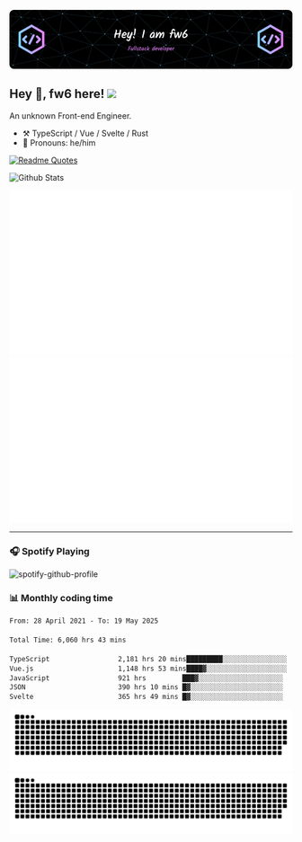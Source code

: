 ![Header](github-header-image.png)

## Hey 👋, fw6 here! <img src="https://github.githubassets.com/images/mona-whisper.gif" height="24" />


An unknown Front-end Engineer.

-   :hammer_and_pick: TypeScript / Vue / Svelte / Rust
-   :man: Pronouns: he/him


[![Readme Quotes](https://quotes-github-readme.vercel.app/api?type=horizontal&theme=algolia)](https://github.com/piyushsuthar/github-readme-quotes)



![Github Stats](https://github-readme-stats.vercel.app/api?username=fw6&bg_color=30,e96443,904e95&title_color=fff&text_color=fff)

![](https://raw.githubusercontent.com/fw6/github-stats-transparent/output/generated/overview.svg)
![](https://raw.githubusercontent.com/fw6/github-stats-transparent/output/generated/languages.svg)


---

### 🎧 Spotify Playing

<!-- ![spotify-github-profile](/img/default.svg) -->

![spotify-github-profile](https://spotify-github-profile.vercel.app/api/view.svg?uid=r6wn4hdvypv0lkzyrj0e0pjct&cover_image=true&theme=default&show_offline=true&background_color=9a10ad&interchange=true&bar_color_cover=true)



### :bar_chart: Monthly coding time 

<!--START_SECTION:waka-->

```txt
From: 28 April 2021 - To: 19 May 2025

Total Time: 6,060 hrs 43 mins

TypeScript                 2,181 hrs 20 mins█████████░░░░░░░░░░░░░░░░   35.99 %
Vue.js                     1,148 hrs 53 mins████▓░░░░░░░░░░░░░░░░░░░░   18.96 %
JavaScript                 921 hrs         ███▓░░░░░░░░░░░░░░░░░░░░░   15.20 %
JSON                       390 hrs 10 mins █▓░░░░░░░░░░░░░░░░░░░░░░░   06.44 %
Svelte                     365 hrs 49 mins █▓░░░░░░░░░░░░░░░░░░░░░░░   06.04 %
```

<!--END_SECTION:waka-->




![github contribution grid snake animation](https://raw.githubusercontent.com/platane/platane/output/github-contribution-grid-snake-dark.svg#gh-dark-mode-only)![github contribution grid snake animation](https://raw.githubusercontent.com/platane/platane/output/github-contribution-grid-snake.svg#gh-light-mode-only)
